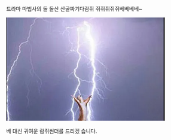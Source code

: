 드라마
마법사의 돌
돌산
산골짜기다람쥐
쥐쥐쥐쥐쥐베베베베~
<!-- 베...베...베....베.....베가...뭐가..잇지?...에..? -->
![Alt text](image.png)

베 대신 귀여운 람쥐썬더를 드리겠 습니다.